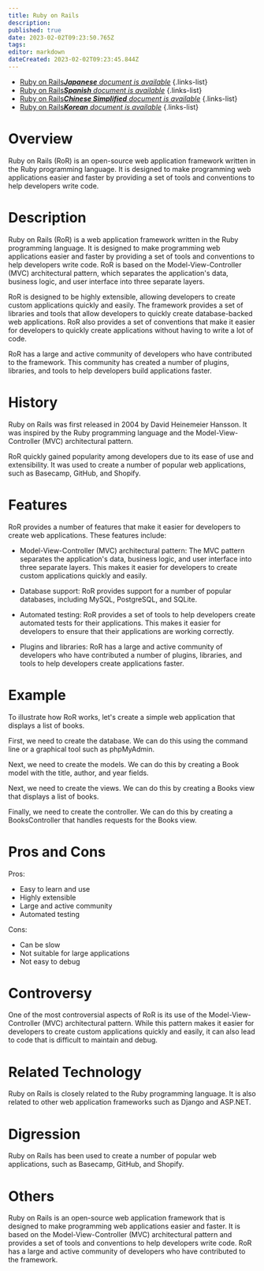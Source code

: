 ```yaml
---
title: Ruby on Rails
description: 
published: true
date: 2023-02-02T09:23:50.765Z
tags: 
editor: markdown
dateCreated: 2023-02-02T09:23:45.844Z
---
```


- [Ruby on Rails***Japanese** document is available*](/ja/Knowledge-base/Dictionary/ruby-on-rails)
{.links-list}
- [Ruby on Rails***Spanish** document is available*](/es/Knowledge-base/Dictionary/ruby-on-rails)
{.links-list}
- [Ruby on Rails***Chinese Simplified** document is available*](/zh/Knowledge-base/Dictionary/ruby-on-rails)
{.links-list}
- [Ruby on Rails***Korean** document is available*](/ko/Knowledge-base/Dictionary/ruby-on-rails)
{.links-list}


# Overview
Ruby on Rails (RoR) is an open-source web application framework written in the Ruby programming language. It is designed to make programming web applications easier and faster by providing a set of tools and conventions to help developers write code.

# Description
Ruby on Rails (RoR) is a web application framework written in the Ruby programming language. It is designed to make programming web applications easier and faster by providing a set of tools and conventions to help developers write code. RoR is based on the Model-View-Controller (MVC) architectural pattern, which separates the application's data, business logic, and user interface into three separate layers.

RoR is designed to be highly extensible, allowing developers to create custom applications quickly and easily. The framework provides a set of libraries and tools that allow developers to quickly create database-backed web applications. RoR also provides a set of conventions that make it easier for developers to quickly create applications without having to write a lot of code.

RoR has a large and active community of developers who have contributed to the framework. This community has created a number of plugins, libraries, and tools to help developers build applications faster.

# History
Ruby on Rails was first released in 2004 by David Heinemeier Hansson. It was inspired by the Ruby programming language and the Model-View-Controller (MVC) architectural pattern.

RoR quickly gained popularity among developers due to its ease of use and extensibility. It was used to create a number of popular web applications, such as Basecamp, GitHub, and Shopify.

# Features
RoR provides a number of features that make it easier for developers to create web applications. These features include:

- Model-View-Controller (MVC) architectural pattern: The MVC pattern separates the application's data, business logic, and user interface into three separate layers. This makes it easier for developers to create custom applications quickly and easily.

- Database support: RoR provides support for a number of popular databases, including MySQL, PostgreSQL, and SQLite.

- Automated testing: RoR provides a set of tools to help developers create automated tests for their applications. This makes it easier for developers to ensure that their applications are working correctly.

- Plugins and libraries: RoR has a large and active community of developers who have contributed a number of plugins, libraries, and tools to help developers create applications faster.

# Example
To illustrate how RoR works, let's create a simple web application that displays a list of books.

First, we need to create the database. We can do this using the command line or a graphical tool such as phpMyAdmin.

Next, we need to create the models. We can do this by creating a Book model with the title, author, and year fields.

Next, we need to create the views. We can do this by creating a Books view that displays a list of books.

Finally, we need to create the controller. We can do this by creating a BooksController that handles requests for the Books view.

# Pros and Cons
Pros:
- Easy to learn and use
- Highly extensible
- Large and active community
- Automated testing

Cons:
- Can be slow
- Not suitable for large applications
- Not easy to debug

# Controversy
One of the most controversial aspects of RoR is its use of the Model-View-Controller (MVC) architectural pattern. While this pattern makes it easier for developers to create custom applications quickly and easily, it can also lead to code that is difficult to maintain and debug.

# Related Technology
Ruby on Rails is closely related to the Ruby programming language. It is also related to other web application frameworks such as Django and ASP.NET.

# Digression
Ruby on Rails has been used to create a number of popular web applications, such as Basecamp, GitHub, and Shopify.

# Others
Ruby on Rails is an open-source web application framework that is designed to make programming web applications easier and faster. It is based on the Model-View-Controller (MVC) architectural pattern and provides a set of tools and conventions to help developers write code. RoR has a large and active community of developers who have contributed to the framework.